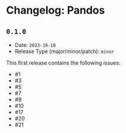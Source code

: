 # Changelog: Pandos

## `0.1.0`

* Date: `2023-10-18`
* Release Type (major/minor/patch): `minor`

This first release contains the following issues:
* #1 
* #3 
* #5 
* #7 
* #9 
* #10 
* #17 
* #20 
* #21 

